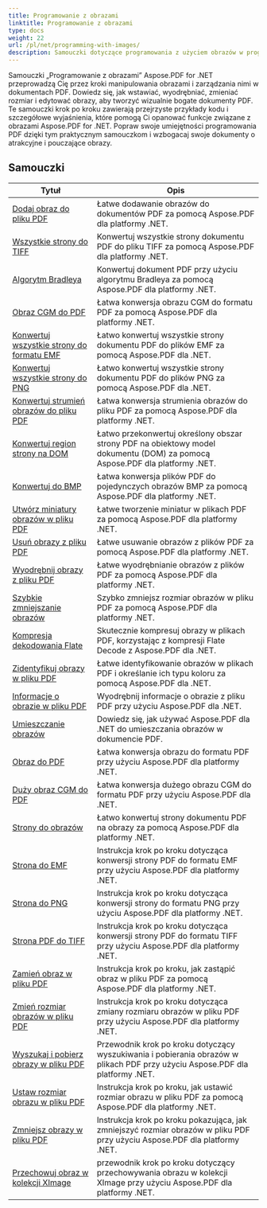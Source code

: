 ```yaml
---
title: Programowanie z obrazami
linktitle: Programowanie z obrazami
type: docs
weight: 22
url: /pl/net/programming-with-images/
description: Samouczki dotyczące programowania z użyciem obrazów w programie Aspose.PDF for .NET uczą, jak manipulować obrazami i zarządzać nimi w dokumentach PDF.
---
```


Samouczki „Programowanie z obrazami” Aspose.PDF for .NET przeprowadzą Cię przez kroki manipulowania obrazami i zarządzania nimi w dokumentach PDF. Dowiedz się, jak wstawiać, wyodrębniać, zmieniać rozmiar i edytować obrazy, aby tworzyć wizualnie bogate dokumenty PDF. Te samouczki krok po kroku zawierają przejrzyste przykłady kodu i szczegółowe wyjaśnienia, które pomogą Ci opanować funkcje związane z obrazami Aspose.PDF for .NET. Popraw swoje umiejętności programowania PDF dzięki tym praktycznym samouczkom i wzbogacaj swoje dokumenty o atrakcyjne i pouczające obrazy.

## Samouczki
| Tytuł | Opis |
| --- | --- | 
| [Dodaj obraz do pliku PDF](./add-image/) | Łatwe dodawanie obrazów do dokumentów PDF za pomocą Aspose.PDF dla platformy .NET. |  
| [Wszystkie strony do TIFF](./all-pages-to-tiff/) | Konwertuj wszystkie strony dokumentu PDF do pliku TIFF za pomocą Aspose.PDF dla platformy .NET. |  
| [Algorytm Bradleya](./bradley-algorithm/) | Konwertuj dokument PDF przy użyciu algorytmu Bradleya za pomocą Aspose.PDF dla platformy .NET. |  
| [Obraz CGM do PDF](./cgm-image-to-pdf/) | Łatwa konwersja obrazu CGM do formatu PDF za pomocą Aspose.PDF dla platformy .NET. |  
| [Konwertuj wszystkie strony do formatu EMF](./convert-all-pages-to-emf/) | Łatwo konwertuj wszystkie strony dokumentu PDF do plików EMF za pomocą Aspose.PDF dla .NET. |  
| [Konwertuj wszystkie strony do PNG](./convert-all-pages-to-png/) | Łatwo konwertuj wszystkie strony dokumentu PDF do plików PNG za pomocą Aspose.PDF dla .NET. |  
| [Konwertuj strumień obrazów do pliku PDF](./convert-image-stream-to-pdf/) | Łatwa konwersja strumienia obrazów do pliku PDF za pomocą Aspose.PDF dla platformy .NET. |  
| [Konwertuj region strony na DOM](./convert-page-region-to-dom/) | Łatwo przekonwertuj określony obszar strony PDF na obiektowy model dokumentu (DOM) za pomocą Aspose.PDF dla platformy .NET. |  
| [Konwertuj do BMP](./convert-to-bmp/) | Łatwa konwersja plików PDF do pojedynczych obrazów BMP za pomocą Aspose.PDF dla platformy .NET. |  
| [Utwórz miniatury obrazów w pliku PDF](./create-thumbnail-images/) | Łatwe tworzenie miniatur w plikach PDF za pomocą Aspose.PDF dla platformy .NET. |  
| [Usuń obrazy z pliku PDF](./delete-images/) | Łatwe usuwanie obrazów z plików PDF za pomocą Aspose.PDF dla platformy .NET. |  
| [Wyodrębnij obrazy z pliku PDF](./extract-images/) | Łatwe wyodrębnianie obrazów z plików PDF za pomocą Aspose.PDF dla platformy .NET. |  
| [Szybkie zmniejszanie obrazów](./fast-shrink-images/) | Szybko zmniejsz rozmiar obrazów w pliku PDF za pomocą Aspose.PDF dla platformy .NET. |  
| [Kompresja dekodowania Flate](./flate-decode-compression/) | Skutecznie kompresuj obrazy w plikach PDF, korzystając z kompresji Flate Decode z Aspose.PDF dla .NET. |  
| [Zidentyfikuj obrazy w pliku PDF](./identify-images/) | Łatwe identyfikowanie obrazów w plikach PDF i określanie ich typu koloru za pomocą Aspose.PDF dla .NET. |  
| [Informacje o obrazie w pliku PDF](./image-information/) | Wyodrębnij informacje o obrazie z pliku PDF przy użyciu Aspose.PDF dla .NET. |  
| [Umieszczanie obrazów](./image-placements/) | Dowiedz się, jak używać Aspose.PDF dla .NET do umieszczania obrazów w dokumencie PDF. |  
| [Obraz do PDF](./image-to-pdf/) | Łatwa konwersja obrazu do formatu PDF przy użyciu Aspose.PDF dla platformy .NET. |  
| [Duży obraz CGM do PDF](./large-cgm-image-to-pdf/) | Łatwa konwersja dużego obrazu CGM do formatu PDF przy użyciu Aspose.PDF dla .NET. |  
| [Strony do obrazów](./pages-to-images/) | Łatwo konwertuj strony dokumentu PDF na obrazy za pomocą Aspose.PDF dla platformy .NET. |  
| [Strona do EMF](./page-to-emf/) | Instrukcja krok po kroku dotycząca konwersji strony PDF do formatu EMF przy użyciu Aspose.PDF dla platformy .NET. |  
| [Strona do PNG](./page-to-png/) | Instrukcja krok po kroku dotycząca konwersji strony do formatu PNG przy użyciu Aspose.PDF dla platformy .NET. |  
| [Strona PDF do TIFF](./page-to-tiff/) | Instrukcja krok po kroku dotycząca konwersji strony PDF do formatu TIFF przy użyciu Aspose.PDF dla platformy .NET. |  
| [Zamień obraz w pliku PDF](./replace-image/) | Instrukcja krok po kroku, jak zastąpić obraz w pliku PDF za pomocą Aspose.PDF dla platformy .NET. |  
| [Zmień rozmiar obrazów w pliku PDF](./resize-images/) | Instrukcja krok po kroku dotycząca zmiany rozmiaru obrazów w pliku PDF przy użyciu Aspose.PDF dla platformy .NET. |  
| [Wyszukaj i pobierz obrazy w pliku PDF](./search-and-get-images/) | Przewodnik krok po kroku dotyczący wyszukiwania i pobierania obrazów w plikach PDF przy użyciu Aspose.PDF dla platformy .NET. |  
| [Ustaw rozmiar obrazu w pliku PDF](./set-image-size/) | Instrukcja krok po kroku, jak ustawić rozmiar obrazu w pliku PDF za pomocą Aspose.PDF dla platformy .NET. |  
| [Zmniejsz obrazy w pliku PDF](./shrink-images/) | Instrukcja krok po kroku pokazująca, jak zmniejszyć rozmiar obrazów w pliku PDF przy użyciu Aspose.PDF dla platformy .NET. |  
| [Przechowuj obraz w kolekcji XImage](./store-image-in-ximage-collection/) |  przewodnik krok po kroku dotyczący przechowywania obrazu w kolekcji XImage przy użyciu Aspose.PDF dla platformy .NET. |  